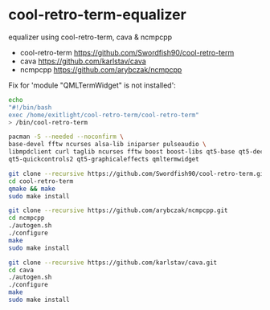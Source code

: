 # cool-retro-term-equalizer
   
   
equalizer using cool-retro-term, cava &amp; ncmpcpp
   
- cool-retro-term  https://github.com/Swordfish90/cool-retro-term
- cava https://github.com/karlstav/cava
- ncmpcpp  https://github.com/arybczak/ncmpcpp
  
      
   
Fix for 'module "QMLTermWidget" is not installed':
 
 
```sh
echo 
"#!/bin/bash
exec /home/exitlight/cool-retro-term/cool-retro-term" 
> /bin/cool-retro-term
```
 
 
```sh
pacman -S --needed --noconfirm \
base-devel fftw ncurses alsa-lib iniparser pulseaudio \
libmpdclient curl taglib ncurses fftw boost boost-libs qt5-base qt5-declarative \
qt5-quickcontrols2 qt5-graphicaleffects qmltermwidget
```
  
```sh
git clone --recursive https://github.com/Swordfish90/cool-retro-term.git
cd cool-retro-term
qmake && make
sudo make install
```
  
```sh
git clone --recursive https://github.com/arybczak/ncmpcpp.git
cd ncmpcpp
./autogen.sh
./configure
make
sudo make install
```
  
```sh
git clone --recursive https://github.com/karlstav/cava.git
cd cava 
./autogen.sh
./configure
make
sudo make install
```
  

